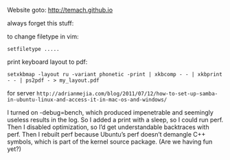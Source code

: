 Website goto: http://temach.github.io
 

always forget this stuff:

to change filetype in vim: 

`setfiletype .....`

print keyboard layout to pdf:

`setxkbmap -layout ru -variant phonetic -print | xkbcomp - - | xkbprint - - | ps2pdf - > my_layout.pdf`


for server
`http://adrianmejia.com/blog/2011/07/12/how-to-set-up-samba-in-ubuntu-linux-and-access-it-in-mac-os-and-windows/`


I turned on -debug=bench, which produced impenetrable and seemingly useless results in the log.
So I added a print with a sleep, so I could run perf.  Then I disabled optimization, so I’d get understandable backtraces with perf.  Then I rebuilt perf because Ubuntu’s perf doesn’t demangle C++ symbols, which is part of the kernel source package. (Are we having fun yet?)

